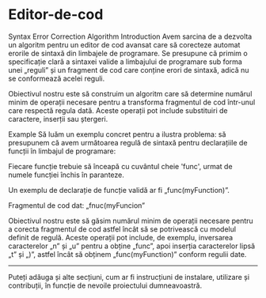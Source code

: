 # Editor-de-cod
Syntax Error Correction Algorithm
Introduction
Avem sarcina de a dezvolta un algoritm pentru un editor de cod avansat care să corecteze automat erorile de sintaxă din limbajele de programare. Se presupune că primim o specificație clară a sintaxei valide a limbajului de programare sub forma unei „reguli” și un fragment de cod care conține erori de sintaxă, adică nu se conformează acelei reguli.

Obiectivul nostru este să construim un algoritm care să determine numărul minim de operații necesare pentru a transforma fragmentul de cod într-unul care respectă regula dată. Aceste operații pot include substituiri de caractere, inserții sau ștergeri.

Example
Să luăm un exemplu concret pentru a ilustra problema: să presupunem că avem următoarea regulă de sintaxă pentru declarațiile de funcții în limbajul de programare:

Fiecare funcție trebuie să înceapă cu cuvântul cheie 'func', urmat de numele funcției închis în paranteze.


Un exemplu de declarație de funcție validă ar fi „func(myFunction)”.

Fragmentul de cod dat: „fnuc(myFuncion”

Obiectivul nostru este să găsim numărul minim de operații necesare pentru a corecta fragmentul de cod astfel încât să se potrivească cu modelul definit de regulă. Aceste operații pot include, de exemplu, inversarea caracterelor „n” și „u” pentru a obține „func”, apoi inserția caracterelor lipsă „t” și „)”, astfel încât să obținem „func(myFunction)” conform regulii date.

---

Puteți adăuga și alte secțiuni, cum ar fi instrucțiuni de instalare, utilizare și contribuții, în funcție de nevoile proiectului dumneavoastră.
